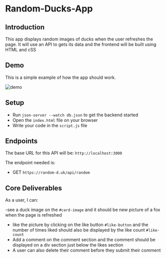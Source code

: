 # Random-Ducks-App
## Introduction

This app displays random images of ducks when the user refreshes the  page.
It will use an API to gets its data and the frontend will be built using HTML and cSS

## Demo

This is a simple example of how the app should work.

![demo](https://random-d.uk/api/164.jpg)

## Setup

- Run `json-server --watch db.json` to get the backend started
- Open the `index.html` file on your browser
- Write your code in the `script.js` file

## Endpoints

The base URL for this API will be: `http://localhost:3000`

The endpoint needed  is:

- GET `https://random-d.uk/api/random`




## Core Deliverables

As a user, I can:

-see a duck image on the `#card-image` and it should be new picture of a fox when the page is refreshed
- like the picture by clicking on the like button `#like-button` and the number of times liked should also be displayed by the like count `#like-count`
- Add a comment on the comment section and the comment should be displayed on a div section just below the likes section 
- A user  can also delete their comment before they submit their comment


